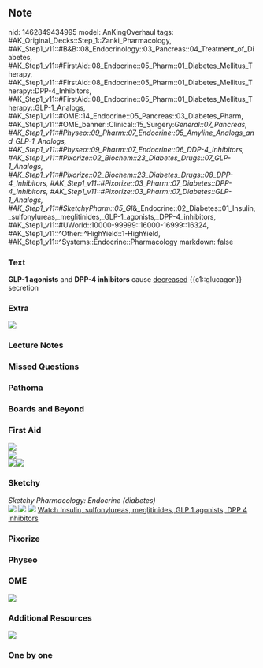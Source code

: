 ## Note
nid: 1462849434995
model: AnKingOverhaul
tags: #AK_Original_Decks::Step_1::Zanki_Pharmacology, #AK_Step1_v11::#B&B::08_Endocrinology::03_Pancreas::04_Treatment_of_Diabetes, #AK_Step1_v11::#FirstAid::08_Endocrine::05_Pharm::01_Diabetes_Mellitus_Therapy, #AK_Step1_v11::#FirstAid::08_Endocrine::05_Pharm::01_Diabetes_Mellitus_Therapy::DPP-4_Inhibitors, #AK_Step1_v11::#FirstAid::08_Endocrine::05_Pharm::01_Diabetes_Mellitus_Therapy::GLP-1_Analogs, #AK_Step1_v11::#OME::14_Endocrine::05_Pancreas::03_Diabetes_Pharm, #AK_Step1_v11::#OME_banner::Clinical::15_Surgery:_General::07_Pancreas, #AK_Step1_v11::#Physeo::09_Pharm::07_Endocrine::05_Amyline_Analogs_and_GLP-1_Analogs, #AK_Step1_v11::#Physeo::09_Pharm::07_Endocrine::06_DDP-4_Inhibitors, #AK_Step1_v11::#Pixorize::02_Biochem::23_Diabetes_Drugs::07_GLP-1_Analogs, #AK_Step1_v11::#Pixorize::02_Biochem::23_Diabetes_Drugs::08_DPP-4_Inhibitors, #AK_Step1_v11::#Pixorize::03_Pharm::07_Diabetes::DPP-4_Inhibitors, #AK_Step1_v11::#Pixorize::03_Pharm::07_Diabetes::GLP-1_Analogs, #AK_Step1_v11::#SketchyPharm::05_GI_&_Endocrine::02_Diabetes::01_Insulin,_sulfonylureas,_meglitinides,_GLP-1_agonists,_DPP-4_inhibitors, #AK_Step1_v11::#UWorld::10000-99999::16000-16999::16324, #AK_Step1_v11::^Other::^HighYield::1-HighYield, #AK_Step1_v11::^Systems::Endocrine::Pharmacology
markdown: false

### Text
<div>
  <b>GLP-1 agonists</b> and <b>DPP-4 inhibitors</b> cause
  <u>decreased</u> {{c1::glucagon}} secretion
</div>

### Extra
<img src="paste-191950678393379.jpg">

### Lecture Notes


### Missed Questions


### Pathoma


### Boards and Beyond


### First Aid
<img src="paste-728576777256963.jpg">
<div><img src="paste-722838700949507.jpg"></div>
<div><img src="paste-96877282328579.jpg"><img src=
"paste-99097780420611.jpg"></div>

### Sketchy
<div>
  <i>Sketchy Pharmacology: Endocrine (diabetes)</i>
</div><img src="paste-684905549791233.jpg" class="resizer">
<img src="paste-a206fca05b7752af65553db20a50b54a54b2f5f5.png"
class="resizer"> <img src=
"paste-e6fbef453ec48f26a134a2ff64e65a49409e9c9e.png" class=
"resizer"> <a href=
"https://dashboard.sketchy.com/study/medical/courses/medical-pharmacology/units/medical-pharmacology-gi-endocrine/videos/medical-pharmacology-gi-and-endocrine-diabetes-insulin-sulfonylureas-meglitinides-glp-1-agonists-dpp-4-inhibitors?utm_source=anki&utm_medium=partnership&utm_campaign=february_update&utm_content=medical">
Watch Insulin, sulfonylureas, meglitinides, GLP 1 agonists, DPP 4
inhibitors</a>

### Pixorize


### Physeo


### OME
<div class="ome-widget">
  <a href=
  "https://onlinemeded.org/spa/surgery-general/pancreas/acquire?ref=anki">
  <img src="_OME_AnkiFlashcards_Lesson_2.png"></a>
</div>

### Additional Resources
<img src="paste-3cc4d8401f73aea33baf934cf6ac4532444d9112.png">

### One by one

